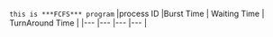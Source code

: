 ```this is ***FCFS*** program```
|process ID |Burst Time | Waiting Time | TurnAround Time |
|--- |--- |--- |--- |

